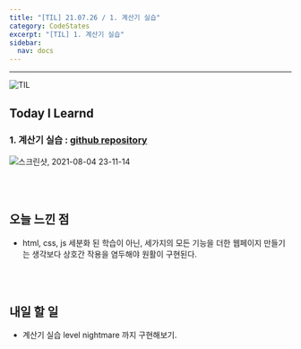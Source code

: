 ```yaml
---
title: "[TIL] 21.07.26 / 1. 계산기 실습"
category: CodeStates
excerpt: "[TIL] 1. 계산기 실습"
sidebar:
  nav: docs
---
```


---

![TIL](https://user-images.githubusercontent.com/83164003/127775612-7464075f-89e7-478e-82ee-dc1c2710a125.jpeg)
## Today I Learnd
### 1. 계산기 실습 : <a href="https://github.com/JH8459/CodeStates/tree/master/CodeStates_task/im-sprint-calculator-master" target="_blank">github repository</a>

![스크린샷, 2021-08-04 23-11-14](https://user-images.githubusercontent.com/83164003/128197051-cbb545e9-21bb-4d2c-bade-96c5aba58890.png)


<br>
<br>

## 오늘 느낀 점
- html, css, js 세분화 된 학습이 아닌, 세가지의 모든 기능을 더한 웹페이지 만들기는 생각보다 상호간 작용을 염두해야 원활이 구현된다.

<br>
<br>

## 내일 할 일
- 계산기 실습 level nightmare 까지 구현해보기.
